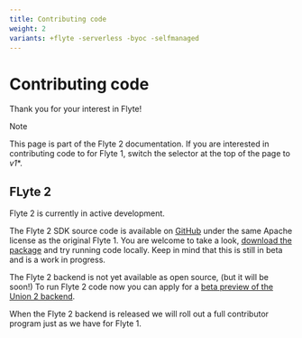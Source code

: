 ```yaml
---
title: Contributing code
weight: 2
variants: +flyte -serverless -byoc -selfmanaged
---
```


# Contributing code

Thank you for your interest in Flyte!

> [!NOTE]
> This page is part of the Flyte 2 documentation.
> If you are interested in contributing code to for Flyte 1, switch the selector at the top of the page to *v1**.

## FLyte 2

Flyte 2 is currently in active development.

The Flyte 2 SDK source code is available on [GitHub](https://github.com/flyteorg/flyte-sdk) under the same Apache license as the original Flyte 1.
You are welcome to take a look, [download the package](https://pypi.org/project/flyte/#history) and try running code locally.
Keep in mind that this is still in beta and is a work in progress.

The Flyte 2 backend is not yet available as open source, (but it will be soon!)
To run Flyte 2 code now you can apply for a [beta preview of the Union 2 backend](https://www.union.ai/beta).

When the Flyte 2 backend is released we will roll out a full contributor program just as we have for Flyte 1.

<!--

Thank you for taking the time to contribute to Flyte!

TL;DR: Find the repo-specific contribution guidelines in the [Component Reference](#component-reference) section.

## Becoming a contributor

An issue tagged with [`good first issue`](https://github.com/flyteorg/flyte/labels/good%20first%20issue) is the best place to start for first-time contributors.

**Fork and clone the concerned repository. Create a new branch on your fork and make the required changes. Create a pull request once your work is ready for review.**

> [!NOTE]
> To open a pull request, refer to [GitHub's guide](https://guides.github.com/activities/forking/) for detailed instructions.

Example PR for your reference: [GitHub PR](https://github.com/flyteorg/flytepropeller/pull/242).
Several checks are introduced to help maintain the robustness of the project:

1. To get through DCO, sign off on every commit ([Reference](https://github.com/src-d/guide/blob/master/developer-community/fix-DCO.md)).
2. To improve code coverage, write unit tests to test your code.
3. Make sure all the tests pass. If you face any issues, please let us know in the [`#contribute`](https://flyte-org.slack.com/archives/C04NJPLRWUX) channel.
4. Format your Go code with `golangci-lint` followed by `goimports` (use `make lint` and `make goimports`).
5. Format your Python code with `black` and `isort` (use `make fmt`).
6. If make targets are not available, you can manually format the code.

> [!NOTE]
> Refer to [Effective Go](https://golang.org/doc/effective_go), [Black](https://github.com/psf/black), and [Isort](https://github.com/PyCQA/isort) for full coding standards.

As you become more involved with the project, you may be able to be added as a committer to the repos you're working on. Check out the [Flyte Contributor Ladder](https://github.com/flyteorg/community/blob/main/GOVERNANCE.md#community-roles-and-path-to-maintainership) to learn more.

### Before submitting your PR

We strongly encourage you to add one of these labels to your Pull Request:

- **added**: For new features.
- **changed**: For changes in existing functionality.
- **deprecated**: For soon-to-be-removed features.
- **removed**: For features being removed.
- **fixed**: For any bug fixes.
- **security**: In case of vulnerabilities.

This is helpful to build human-readable release notes. [Learn more](https://keepachangelog.com/en/1.1.0/).

> [!NOTE]
> Learn how to apply a label to a PR in the [GitHub docs](https://docs.github.com/en/issues/using-labels-and-milestones-to-track-work/managing-labels#applying-a-label).

## 🐞 File an issue

We use [GitHub Issues](https://github.com/flyteorg/flyte/issues) for issue tracking. The following issue types are available for filing an issue:

- [Plugin Request](https://github.com/flyteorg/flyte/issues/new?assignees=&labels=untriaged%2Cplugins&template=backend-plugin-request.md&title=%5BPlugin%5D)
- [Bug Report](https://github.com/flyteorg/flyte/issues/new?assignees=&labels=bug%2C+untriaged&template=bug_report.md&title=%5BBUG%5D+)
- [Documentation Bug/Update Request](https://github.com/flyteorg/flyte/issues/new?assignees=&labels=documentation%2C+untriaged&template=docs_issue.md&title=%5BDocs%5D)
- [Core Feature Request](https://github.com/flyteorg/flyte/issues/new?assignees=&labels=enhancement%2C+untriaged&template=feature_request.md&title=%5BCore+Feature%5D)
- [Flytectl Feature Request](https://github.com/flyteorg/flyte/issues/new?assignees=&labels=enhancement%2C+untriaged%2C+flytectl&template=flytectl_issue.md&title=%5BFlytectl+Feature%5D)
- [Housekeeping](https://github.com/flyteorg/flyte/issues/new?assignees=&labels=housekeeping&template=housekeeping_template.md&title=%5BHousekeeping%5D+)
- [UI Feature Request](https://github.com/flyteorg/flyte/issues/new?assignees=&labels=enhancement%2C+untriaged%2C+ui&template=ui_feature_request.md&title=%5BUI+Feature%5D)

If none of the above fit your requirements, file a [blank](https://github.com/flyteorg/flyte/issues/new) issue.
Also, add relevant labels to your issue. For example, if you are filing a Flytekit plugin request, add the `flytekit` label.

For feedback at any point in the contribution process, feel free to reach out to us on [Slack](https://flyte-org.slack.com/archives/C04NJPLRWUX).

## Component Reference

To understand how the below components interact with each other, refer to [Understand the lifecycle of a workflow](#workflow-lifecycle).

> [!NOTE]
> Except for `flytekit`, the below components are maintained in the [`flyte` monorepo](https://github.com/flyteorg/flyte).

![Dependency graph between various flyteorg repos](../_static/images/community/contributing-code/dependency-graph.png)

### `flyte`

| **Repo** | [flyte](https://github.com/flyteorg/flyte) |
|----------|-------------------------------------------|
| **Purpose** | Deployment, Documentation, and Issues |
| **Languages** | RST |

### `flyteidl`

| **Repo** | [flyteidl](https://github.com/flyteorg/flyteidl) |
|----------|-------------------------------------------------|
| **Purpose** | Flyte workflow specification is in [protocol buffers](https://developers.google.com/protocol-buffers) which forms the core of Flyte |
| **Language** | Protobuf |
| **Guidelines** | Refer to the [README](https://github.com/flyteorg/flyteidl#generate-code-from-protobuf) |

### `flytepropeller`

| **Repo** | [flytepropeller](https://github.com/flyteorg/flytepropeller) \| [Code Reference](https://pkg.go.dev/mod/github.com/flyteorg/flytepropeller) |
|----------|------------------------------------------------------------------------------------------------|
| **Purpose** | Kubernetes-native operator |
| **Language** | Go |
| **Guidelines** |                                                                                          |
|              | - Check for Makefile in the root repo                                                      |
|              | - Run the following commands:                                                              |
|              |   - `make generate`                                                                        |
|              |   - `make test_unit`                                                                       |
|              |   - `make lint`                                                                            |
|              | - To compile, run `make compile`                                                           |

### `flyteadmin`

| **Repo** | [flyteadmin](https://github.com/flyteorg/flyteadmin) \| [Code Reference](https://pkg.go.dev/mod/github.com/flyteorg/flyteadmin) |
|----------|------------------------------------------------------------------------------------------------|
| **Purpose** | Control Plane |
| **Language** | Go |
| **Guidelines** |                                                                                          |
|              | - Check for Makefile in the root repo                                                      |
|              | - If the service code has to be tested, run it locally:                                    |
|              |   - `make compile`                                                                         |
|              |   - `make server`                                                                          |
|              | - To seed data locally:                                                                    |
|              |   - `make compile`                                                                         |
|              |   - `make seed_projects`                                                                   |
|              |   - `make migrate`                                                                         |
|              | - To run integration tests locally:                                                        |
|              |   - `make integration`                                                                     |
|              |   - (or to run in containerized dockernetes): `make k8s_integration`                       |

### `flytekit`

| **Repo** | [flytekit](https://github.com/flyteorg/flytekit) |
|----------|-------------------------------------------------|
| **Purpose** | Python SDK & Tools |
| **Language** | Python |
| **Guidelines** | Refer to the [Flytekit Contribution Guide](https://docs.flyte.org/en/latest/api/flytekit/contributing.html) |

### `flyteconsole`

| **Repo** | [flyteconsole](https://github.com/flyteorg/flyteconsole) |
|----------|---------------------------------------------------------|
| **Purpose** | Admin Console |
| **Language** | Typescript |
| **Guidelines** | Refer to the [README](https://github.com/flyteorg/flyteconsole/blob/master/README.md) |

### `datacatalog`

| **Repo** | [datacatalog](https://github.com/flyteorg/datacatalog) \| [Code Reference](https://pkg.go.dev/mod/github.com/flyteorg/datacatalog) |
|----------|------------------------------------------------------------------------------------------------|
| **Purpose** | Manage Input & Output Artifacts |
| **Language** | Go |

### `flyteplugins`

| **Repo** | [flyteplugins](https://github.com/flyteorg/flyteplugins) \| [Code Reference](https://pkg.go.dev/mod/github.com/flyteorg/flyteplugins) |
|----------|------------------------------------------------------------------------------------------------|
| **Purpose** | Flyte Plugins |
| **Language** | Go |
| **Guidelines** |                                                                                          |
|              | - Check for Makefile in the root repo                                                      |
|              | - Run the following commands:                                                              |
|              |   - `make generate`                                                                        |
|              |   - `make test_unit`                                                                       |
|              |   - `make lint`                                                                            |

### `flytestdlib`

| **Repo** | [flytestdlib](https://github.com/flyteorg/flytestdlib) |
|----------|-------------------------------------------------------|
| **Purpose** | Standard Library for Shared Components |
| **Language** | Go |

### `flytectl`

| **Repo** | [flytectl](https://github.com/flyteorg/flytectl) |
|----------|-------------------------------------------------|
| **Purpose** | A standalone Flyte CLI |
| **Language** | Go |
| **Guidelines** | Refer to the [FlyteCTL Contribution Guide](https://docs.flyte.org/en/latest/flytectl/contribute.html) |

## Development Environment Setup Guide

This guide provides a step-by-step approach to setting up a local
development environment for
[flyteidl](https://github.com/flyteorg/flyteidl),
[flyteadmin](https://github.com/flyteorg/flyteadmin),
[flyteplugins](https://github.com/flyteorg/flyteplugins),
[flytepropeller](https://github.com/flyteorg/flytepropeller),
[flytekit](https://github.com/flyteorg/flytekit) ,
[flyteconsole](https://github.com/flyteorg/flyteconsole),
[datacatalog](https://github.com/flyteorg/datacatalog), and
[flytestdlib](https://github.com/flyteorg/flytestdlib).

The video below is a tutorial on how to set up a local development
environment for Flyte.

{{< youtube V-KlVQmQAjE >}}

### Requirements

This guide has been tested and used on AWS EC2 with an Ubuntu 22.04
image. The following tools are required:

- [Docker](https://docs.docker.com/install/)
- [Kubectl](https://kubernetes.io/docs/tasks/tools/install-kubectl/)
- [Go](https://golang.org/doc/install)

### Content

- [Contributing code](#contributing-code)
  - [Becoming a contributor](#becoming-a-contributor)
    - [Before submitting your PR](#before-submitting-your-pr)
  - [🐞 File an issue](#-file-an-issue)
  - [Component Reference](#component-reference)
    - [`flyte`](#flyte)
    - [`flyteidl`](#flyteidl)
    - [`flytepropeller`](#flytepropeller)
    - [`flyteadmin`](#flyteadmin)
    - [`flytekit`](#flytekit)
    - [`flyteconsole`](#flyteconsole)
    - [`datacatalog`](#datacatalog)
    - [`flyteplugins`](#flyteplugins)
    - [`flytestdlib`](#flytestdlib)
    - [`flytectl`](#flytectl)
  - [Development Environment Setup Guide](#development-environment-setup-guide)
    - [Requirements](#requirements)
    - [Content](#content)
    - [How to setup dev environment for flyteidl, flyteadmin, flyteplugins, flytepropeller, datacatalog and flytestdlib?](#how-to-setup-dev-environment-for-flyteidl-flyteadmin-flyteplugins-flytepropeller-datacatalog-and-flytestdlib)
    - [How to setup dev environment for flytekit?](#how-to-setup-dev-environment-for-flytekit)
    - [How to setup dev environment for flyteconsole?](#how-to-setup-dev-environment-for-flyteconsole)
    - [How to access Flyte UI, minio, postgres, k3s, and endpoints?](#how-to-access-flyte-ui-minio-postgres-k3s-and-endpoints)

### How to setup dev environment for flyteidl, flyteadmin, flyteplugins, flytepropeller, datacatalog and flytestdlib?

**1. Install flytectl**

[Flytectl](https://github.com/flyteorg/flytectl) is a portable and lightweight command-line interface to work with Flyte.

``` shell
# Step 1: Install the latest version of flytectl
curl -sL https://ctl.flyte.org/install | bash
# flyteorg/flytectl info checking GitHub for latest tag
# flyteorg/flytectl info found version: 0.6.39 for v0.6.39/Linux/x86_64
# flyteorg/flytectl info installed ./bin/flytectl

# Step 2: Export flytectl path based on the previous log "flyteorg/flytectl info installed ./bin/flytectl"
export PATH=$PATH:/home/ubuntu/bin # replace with your path
```

**2. Build a k3s cluster that runs minio and postgres Pods.**

[Minio](https://min.io/) is an S3-compatible object store that will be used later to store task output, input, etc.

[Postgres](https://www.postgresql.org/) is an open-source object-relational database that will later be used by flyteadmin/dataCatalog to store all Flyte information.

``` shell
# Step 1: Start k3s cluster, create Pods for postgres and minio. Note: We cannot access Flyte UI yet! but we can access the minio console now.
flytectl demo start --dev
# 👨‍💻 Flyte is ready! Flyte UI is available at http://localhost:30080/console 🚀 🚀 🎉
# ❇️ Run the following command to export demo environment variables for accessing flytectl
#         export FLYTECTL_CONFIG=/home/ubuntu/.flyte/config-sandbox.yaml
# 🐋 Flyte sandbox ships with a Docker registry. Tag and push custom workflow images to localhost:30000
# 📂 The Minio API is hosted on localhost:30002. Use http://localhost:30080/minio/login for Minio console

# Step 2: Export FLYTECTL_CONFIG as the previous log indicated.
FLYTECTL_CONFIG=/home/ubuntu/.flyte/config-sandbox.yaml

# Step 3: The kubeconfig will be automatically copied to the user's main kubeconfig (default is `/.kube/config`) with "flyte-sandbox" as the context name.
# Check that we can access the K3s cluster. Verify that postgres and minio are running.
kubectl get pod -n flyte
# NAME                                                  READY   STATUS    RESTARTS   AGE
# flyte-sandbox-docker-registry-85745c899d-dns8q        1/1     Running   0          5m
# flyte-sandbox-kubernetes-dashboard-6757db879c-wl4wd   1/1     Running   0          5m
# flyte-sandbox-proxy-d95874857-2wc5n                   1/1     Running   0          5m
# flyte-sandbox-minio-645c8ddf7c-sp6cc                  1/1     Running   0          5m
# flyte-sandbox-postgresql-0                            1/1     Running   0          5m
```

**3. Run all Flyte components (flyteadmin, flytepropeller, datacatalog, flyteconsole, etc) in a single binary.**

The [Flyte repository](https://github.com/flyteorg/flyte) includes Go code that integrates all Flyte components into a single binary.

``` shell
# Step 1: Clone flyte repo
git clone https://github.com/flyteorg/flyte.git
cd flyte

# Step 2: Build a single binary that bundles all the Flyte components.
# The version of each component/library used to build the single binary are defined in `go.mod`.
sudo apt-get -y install jq # You may need to install jq
make clean # (Optional) Run this only if you want to run the newest version of flyteconsole
make go-tidy
make compile

# Step 3: Prepare a namespace template for the cluster resource controller.
# The configuration file "flyte-single-binary-local.yaml" has an entry named cluster_resources.templatePath.
# This entry needs to direct to a directory containing the templates for the cluster resource controller to use.
# We will now create a simple template that allows the automatic creation of required namespaces for projects.
# For example, with Flyte's default project "flytesnacks", the controller will auto-create the following namespaces:
# flytesnacks-staging, flytesnacks-development, and flytesnacks-production.
mkdir $HOME/.flyte/sandbox/cluster-resource-templates/
echo "apiVersion: v1
kind: Namespace
metadata:
  name: '{{ namespace }}'" > $HOME/.flyte/sandbox/cluster-resource-templates/namespace.yaml

# Step 4: Running the single binary.
# The POD_NAMESPACE environment variable is necessary for the webhook to function correctly.
# You may encounter an error due to `ERROR: duplicate key value violates unique constraint`. Running the command again will solve the problem.
POD_NAMESPACE=flyte flyte start --config flyte-single-binary-local.yaml
# All logs from flyteadmin, flyteplugins, flytepropeller, etc. will appear in the terminal.
```

**4. Build single binary with your own code.**

The following instructions provide guidance on how to build single binary with your customized code under the `flyteadmin` as an example.

- **Note** Although we\'ll use `flyteadmin` as an example, these steps can be applied to other Flyte components or libraries as well.
  `{flyteadmin}` below can be substituted with other Flyte components/libraries: `flyteidl`, `flyteplugins`, `flytepropeller`, `datacatalog`, or `flytestdlib`.
- **Note** If you want to learn how flyte compiles those components and replace the repositories, you can study how `go mod edit` works.

``` shell
# Step 1: Install Go. Flyte uses Go 1.19, so make sure to switch to Go 1.19.
export PATH=$PATH:$(go env GOPATH)/bin
go install golang.org/dl/go1.19@latest
go1.19 download
export GOROOT=$(go1.19 env GOROOT)
export PATH="$GOROOT/bin:$PATH"

# You may need to install goimports to fix lint errors.
# Refer to https://pkg.go.dev/golang.org/x/tools/cmd/goimports
go install golang.org/x/tools/cmd/goimports@latest
export PATH=$(go env GOPATH)/bin:$PATH

# Step 2: Go to the {flyteadmin} repository, modify the source code accordingly.
cd flyte/flyteadmin

# Step 3: Now, you can build the single binary. Go back to Flyte directory.
make go-tidy
make compile
POD_NAMESPACE=flyte flyte start --config flyte-single-binary-local.yaml
```

**5. Test by running a hello world workflow.**

``` shell
# Step 1: Install flytekit
pip install flytekit && export PATH=$PATH:/home/ubuntu/.local/bin

# Step 2: Run a hello world example
pyflyte run --remote https://raw.githubusercontent.com/flyteorg/flytesnacks/master/examples/basics/basics/hello_world.py  hello_world_wf
# Go to http://localhost:30080/console/projects/flytesnacks/domains/development/executions/fd63f88a55fed4bba846 to see execution in the console.
# You can go to the [flytesnacks repository](https://github.com/flyteorg/flytesnacks) to see more useful examples.
```

**6. Tear down the k3s cluster after finishing developing.**

``` shell
flytectl demo teardown
# context removed for "flyte-sandbox".
# 🧹 🧹 Sandbox cluster is removed successfully.
# ❇️ Run the following command to unset sandbox environment variables for accessing flytectl
#        unset FLYTECTL_CONFIG
```

### How to setup dev environment for flytekit?

**1. Set up local Flyte Cluster.**

If you are also modifying the code for flyteidl, flyteadmin, flyteplugins, flytepropeller datacatalog, or flytestdlib, refer to the instructions in the
[previous section](#how-to-setup-dev-environment-for-flyteidl-flyteadmin-flyteplugins-flytepropeller-datacatalog-and-flytestdlib)
to set up a local Flyte cluster.

If not, we can start backends with a single command.

``` shell
# Step 1: Install the latest version of flytectl, a portable and lightweight command-line interface to work with Flyte.
curl -sL https://ctl.flyte.org/install | bash
# flyteorg/flytectl info checking GitHub for latest tag
# flyteorg/flytectl info found version: 0.6.39 for v0.6.39/Linux/x86_64
# flyteorg/flytectl info installed ./bin/flytectl

# Step 2: Export flytectl path based on the previous log "flyteorg/flytectl info installed ./bin/flytectl"
export PATH=$PATH:/home/ubuntu/bin # replace with your path

# Step 3: Starts the Flyte demo cluster. This will setup a k3s cluster running minio, postgres Pods, and all Flyte components: flyteadmin, flyteplugins, flytepropeller, etc.
# See https://docs.flyte.org/en/latest/flytectl/gen/flytectl_demo_start.html for more details.
flytectl demo start
# 👨‍💻 Flyte is ready! Flyte UI is available at http://localhost:30080/console 🚀 🚀 🎉
# ❇️ Run the following command to export demo environment variables for accessing flytectl
#         export FLYTECTL_CONFIG=/home/ubuntu/.flyte/config-sandbox.yaml
# 🐋 Flyte sandbox ships with a Docker registry. Tag and push custom workflow images to localhost:30000
# 📂 The Minio API is hosted on localhost:30002. Use http://localhost:30080/minio/login for Minio console
```

**2. Run workflow locally.**

``` shell
# Step 1: Build a virtual environment for developing Flytekit. This will allow your local changes to take effect when the same Python interpreter runs `import flytekit`.
git clone https://github.com/flyteorg/flytekit.git # replace with your own repo
cd flytekit
virtualenv ~/.virtualenvs/flytekit
source ~/.virtualenvs/flytekit/bin/activate
make setup
pip install -e .

# If you are also developing the plugins, consider the following:

# Installing Specific Plugins:
# If you wish to only use few plugins, you can install them individually.
# Take [Flytekit BigQuery Plugin](https://github.com/flyteorg/flytekit/tree/master/plugins/flytekit-bigquery#flytekit-bigquery-plugin) for example:
# You have to go to the bigquery plugin folder and install it.
cd plugins/flytekit-bigquery/
pip install -e .
# Now you can use the bigquery plugin, and the performance is fast.

# (Optional) Installing All Plugins:
# If you wish to install all available plugins, you can execute the command below.
# However, it's not typically recommended because the current version of plugins does not support
# lazy loading. This can lead to a slowdown in the performance of your Python engine.
cd plugins
pip install -e .
# Now you can use all plugins, but the performance is slow.

# Step 2: Modify the source code for flytekit, then run unit tests and lint.
make lint
make test

# Step 3: Run a hello world sample to test locally
pyflyte run https://raw.githubusercontent.com/flyteorg/flytesnacks/master/examples/basics/basics/hello_world.py hello_world_wf
# Running hello_world_wf() hello world
```

**3. Run workflow in sandbox.**

Before running your workflow in the sandbox, make sure you're able to successfully run it locally.
To deploy the workflow in the sandbox, you'll need to build a Flytekit image.
Create a Dockerfile in your Flytekit directory with the minimum required configuration to run a task, as shown below.
If your task requires additional components, such as plugins, you may find it useful to refer to the construction of the
[official flytekit image](https://github.com/flyteorg/flytekit/blob/master/Dockerfile)

``` Dockerfile
FROM python:3.9-slim-buster
USER root
WORKDIR /root
ENV PYTHONPATH /root
RUN apt-get update && apt-get install build-essential -y
RUN apt-get install git -y
# The following line is an example of how to install your modified plugins. In this case, it demonstrates how to install the 'deck' plugin.
# RUN pip install -U git+https://github.com/Yicheng-Lu-llll/flytekit.git@"demo#egg=flytekitplugins-deck-standard&subdirectory=plugins/flytekit-deck-standard" # replace with your own repo and branch
RUN pip install -U git+https://github.com/Yicheng-Lu-llll/flytekit.git@demo # replace with your own repo and branch
ENV FLYTE_INTERNAL_IMAGE "localhost:30000/flytekit:demo" # replace with your own image name and tag
```

The instructions below explain how to build the image, push the image to
the Flyte cluster, and finally submit the workflow.

``` shell
# Step 1: Ensure you have pushed your changes to the remote repo
# In the flytekit folder
git add . && git commit -s -m "develop" && git push

# Step 2: Build the image
# In the flytekit folder
export FLYTE_INTERNAL_IMAGE="localhost:30000/flytekit:demo" # replace with your own image name and tag
docker build --no-cache -t  "${FLYTE_INTERNAL_IMAGE}" -f ./Dockerfile .

# Step 3: Push the image to the Flyte cluster
docker push ${FLYTE_INTERNAL_IMAGE}

# Step 4: Submit a hello world workflow to the Flyte cluster
cd flytesnacks
pyflyte run --image ${FLYTE_INTERNAL_IMAGE} --remote https://raw.githubusercontent.com/flyteorg/flytesnacks/master/examples/basics/basics/hello_world.py hello_world_wf
# Go to http://localhost:30080/console/projects/flytesnacks/domains/development/executions/f5c17e1b5640c4336bf8 to see execution in the console.
```

### How to setup dev environment for flyteconsole?

**1. Set up local Flyte cluster.**

Depending on your needs, refer to one of the following guides to set up the Flyte cluster:

- If you do not need to change the backend code, refer to the section on [How to Set Up a Dev Environment for Flytekit?](#how-to-setup-dev-environment-for-flytekit)
- If you need to change the backend code, refer to the section on
  [How to setup dev environment for flyteidl, flyteadmin, flyteplugins, flytepropeller, datacatalog and flytestdlib?](#how-to-setup-dev-environment-for-flyteidl-flyteadmin-flyteplugins-flytepropeller-datacatalog-and-flytestdlib)

**2. Start flyteconsole.**

``` shell
# Step 1: Clone the repo and navigate to the Flyteconsole folder
git clone https://github.com/flyteorg/flyteconsole.git
cd flyteconsole

# Step 2: Install Node.js 18. Refer to https://github.com/nodesource/distributions/blob/master/README.md#using-ubuntu-2.
curl -fsSL https://deb.nodesource.com/setup_18.x | sudo -E bash - &&\
sudo apt-get install -y nodejs

# Step 3: Install yarn. Refer to https://classic.yarnpkg.com/lang/en/docs/install/#debian-stable.
curl -sS https://dl.yarnpkg.com/debian/pubkey.gpg | sudo apt-key add -
echo "deb https://dl.yarnpkg.com/debian/ stable main" | sudo tee /etc/apt/sources.list.d/yarn.list
sudo apt update && sudo apt install yarn

# Step 4: Add environment variables
export BASE_URL=/console
export ADMIN_API_URL=http://localhost:30080
export DISABLE_AUTH=1
export ADMIN_API_USE_SSL="http"

# Step 5: Generate SSL certificate
# Note, since we will use HTTP, SSL is not required. However, missing an SSL certificate will cause an error when starting Flyteconsole.
make generate_ssl

# Step 6: Install node packages
yarn install
yarn build:types # It is fine if seeing error `Property 'at' does not exist on type 'string[]'`
yarn run build:prod

# Step 7: Start flyteconsole
yarn start
```

**3. Install the Chrome plugin:** [Moesif Origin & CORS
Changer](https://chrome.google.com/webstore/detail/moesif-origin-cors-change/digfbfaphojjndkpccljibejjbppifbc).

We need to disable
[CORS](https://developer.mozilla.org/en-US/docs/Web/HTTP/CORS) to load
resources.

    1. Activate plugin (toggle to "on")
    2. Open 'Advanced Settings':
    3. set Access-Control-Allow-Credentials: true

**4. Go to** <http://localhost:3000/console/>.

### How to access Flyte UI, minio, postgres, k3s, and endpoints?

This section presumes a local Flyte cluster is already setup. If it
isn't, refer to either:

- [How to setup dev environment for flytekit?](#how-to-setup-dev-environment-for-flytekit)
- [How to setup dev environment for flyteidl, flyteadmin, flyteplugins, flytepropeller, datacatalog and flytestdlib?](#how-to-setup-dev-environment-for-flyteidl-flyteadmin-flyteplugins-flytepropeller-datacatalog-and-flytestdlib)

**1. Access the Flyte UI.**

[Flyte UI](https://docs.flyte.org/en/latest/concepts/flyte_console.html) is a web-based user interface for Flyte
that lets you interact with Flyte objects and build directed acyclic graphs (DAGs) for your workflows.

You can access it via <http://localhost:30080/console>.

**2. Access the minio console.**

Core Flyte components, such as admin, propeller, and datacatalog, as well as user runtime containers rely on an object store (in this case, minio) to hold files.
During development, you might need to examine files such as
[input.pb/output.pb](https://docs.flyte.org/en/latest/concepts/data_management.html#serialization-time), or
[deck.html](https://docs.flyte.org/en/latest/user_guide/development_lifecycle/decks.html#id1) stored in minio.

Access the minio console at: <http://localhost:30080/minio/login>.
The default credentials are:

- Username: `minio`
- Password: `miniostorage`

**3. Access the postgres.**

FlyteAdmin and datacatalog use postgres to store persistent records, and you can interact with postgres on port `30001`.
Here is an example of using `psql` to connect:

``` shell
# Step 1: Install the PostgreSQL client.
sudo apt-get update
sudo apt-get install postgresql-client

# Step 2: Connect to the PostgreSQL server. The password is "postgres".
psql -h localhost -p 30001 -U postgres -d flyte
```

**4. Access the k3s dashboard.**

Access the k3s dashboard at [http://localhost:30080/kubernetes-dashboard](http://localhost:30080/kubernetes-dashboard).

**5. Access the endpoints.**

Service endpoints are defined in the `flyteidl` repository under the `service` directory.
You can browse them at [here](https://github.com/flyteorg/flyteidl/tree/master/protos/flyteidl/service).

For example, the endpoint for the
[ListTaskExecutions](https://github.com/flyteorg/flyteidl/blob/b219c2ab37886801039fda67d913760ac6fc4c8b/protos/flyteidl/service/admin.proto#L442)
API is:

``` shell
/api/v1/task_executions/{node_execution_id.execution_id.project}/{node_execution_id.execution_id.domain}/{node_execution_id.execution_id.name}/{node_execution_id.node_id}
```

You can access this endpoint at:

``` shell
# replace with your specific task execution parameters
http://localhost:30080/api/v1/task_executions/flytesnacks/development/fe92c0a8cbf684ad19a8/n0?limit=10000
```
